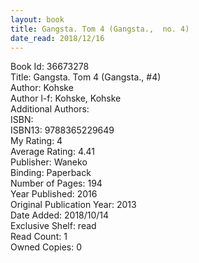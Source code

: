 ```yaml
---
layout: book
title: Gangsta. Tom 4 (Gangsta.,  no. 4)
date_read: 2018/12/16
---
```


Book Id: 36673278<br />
Title: Gangsta. Tom 4 (Gangsta., #4)<br />
Author: Kohske<br />
Author l-f: Kohske, Kohske<br />
Additional Authors: <br />
ISBN: <br />
ISBN13: 9788365229649<br />
My Rating: 4<br />
Average Rating: 4.41<br />
Publisher: Waneko<br />
Binding: Paperback<br />
Number of Pages: 194<br />
Year Published: 2016<br />
Original Publication Year: 2013<br />
Date Added: 2018/10/14<br />
Exclusive Shelf: read<br />
Read Count: 1<br />
Owned Copies: 0<br />

